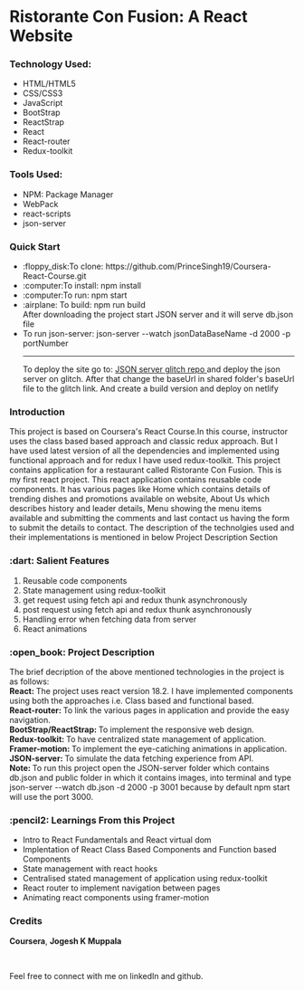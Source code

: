 <h1>Ristorante Con Fusion: A React Website</h1>

<h3>Technology Used:</h3>
<ul>
  <li>HTML/HTML5</li>
  <li>CSS/CSS3</li>
  <li>JavaScript</li>
  <li>BootStrap</li>
  <li>ReactStrap</li>
  <li>React</li>
  <li>React-router</li>
  <li>Redux-toolkit</li>
</ul>
<h3>Tools Used:</h3>
<ul>
  <li>NPM: Package Manager</li>
  <li>WebPack</li>
  <li>react-scripts</li>
  <li>json-server</li>
</ul>

<h3>Quick Start</h3>
<ul>
<li><span>:floppy_disk:</span>To clone: https://github.com/PrinceSingh19/Coursera-React-Course.git </li>
<li><span>:computer:</span>To install: npm install </li>
<li><span>:computer:</span>To run: npm start </li>
<li>:airplane: To build: npm run build</li>
<caption>After downloading the project start JSON server and it will serve db.json file</caption>
<li>To run json-server: json-server --watch jsonDataBaseName -d 2000 -p portNumber  </li>
<hr>
<p>To deploy the site go to:  <a href="https://github.com/PrinceSingh19/json-server-glitch">JSON server glitch repo </a>and deploy the json server on glitch. After that change the baseUrl in shared folder's baseUrl file to the glitch link. And create a build version and deploy on netlify</p>
</ul>

<h3>Introduction</h3>
<p>This project is based on Coursera's React Course.In this course, instructor uses the class based based approach and classic redux approach. But I have used latest version of all the dependencies and implemented using functional approach and for redux I have used redux-toolkit. This project contains application for a restaurant called Ristorante Con Fusion. This is my first react project. This react application contains reusable code components. It has various pages like Home which contains details of trending dishes and promotions available on website, About Us which describes history and leader details, Menu showing the menu items available and submitting the comments and last contact us having the form to submit the details to contact. The description of the technolgies used and their implementations is mentioned in below Project Description Section</p>

<h3>:dart: Salient Features </h3>
<ol>
    <li>Reusable code components</li>
    <li>State management using redux-toolkit</li>
    <li>get request using fetch api and redux thunk asynchronously</li>
    <li>post request using fetch api and redux thunk asynchronously</li>
    <li>Handling error when fetching data from server</li>
    <li>React animations</li>
</ol>

<h3>:open_book: Project Description</h3>
<p> The brief decription of the above mentioned technologies in the project is as follows:<br>
<b>React: </b> The project uses react version 18.2. I have implemented components using both the approaches i.e. Class based and functional based.<br>
<b>React-router: </b> To link the various pages in application and provide the easy navigation. <br>
<b>BootStrap/ReactStrap: </b> To implement the responsive web design.<br>
<b>Redux-toolkit: </b> To have centralized state management of application.<br>
<b>Framer-motion: </b> To implement the eye-catiching animations in application. <br>
<b>JSON-server: </b> To simulate the data fetching experience from API. <br>
<strong>Note: </strong>To run this project open the JSON-server folder which contains db.json and public folder in which it contains images, into terminal and type json-server --watch db.json -d 2000 -p 3001 because by default npm start will use the port 3000.
</p>

<h3>:pencil2: Learnings From this Project</h3>
<ul>
<li>Intro to React Fundamentals and React virtual dom</li>
<li>Implentation of React Class Based Components and Function based Components</li>
<li>State management with react hooks</li>
<li>Centralised stated management of application using redux-toolkit</li>
<li>React router to implement navigation between pages</li>
<li>Animating react components using framer-motion</li>
</ul>

<h3>Credits</h3>
<p><strong>Coursera</strong>, <strong>Jogesh K Muppala</strong></p>
<br>
<p>Feel free to connect with me on linkedIn and github.<p>
